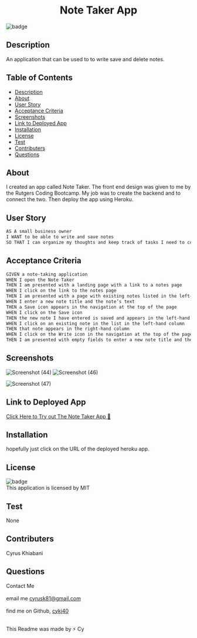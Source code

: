 
  <h1 align="center">Note Taker App</h1>

  ![badge](https://img.shields.io/badge/license-MIT--brightgreen)<br />

  ## Description 
  An application that can be used to to write save and delete notes. 

  ## Table of Contents
  
  * [Description](#description)
  * [About](#about)
  * [User Story](#user-story)
  * [Acceptance Criteria](#acceptance-criteria)
  * [Screenshots](#screenshots)
  * [Link to Deployed App](#link-to-deployed-app)
  * [Installation](#installation)
  * [License](#license)
  * [Test](#test)
  * [Contributers](#contributers)
  * [Questions](#questions)
 

  ## About
  I created an app called Note Taker. The front end design was given to me by the Rutgers Coding Bootcamp. My job was to create the backend and to connect the two. Then deploy the app using Heroku.

  ## User Story
  ```md
  AS A small business owner
  I WANT to be able to write and save notes
  SO THAT I can organize my thoughts and keep track of tasks I need to complete
  ```
  ## Acceptance Criteria
  ```md
  GIVEN a note-taking application
  WHEN I open the Note Taker
  THEN I am presented with a landing page with a link to a notes page
  WHEN I click on the link to the notes page
  THEN I am presented with a page with existing notes listed in the left-hand column, plus empty fields to enter a new note title and the note’s text in the right-hand   column
  WHEN I enter a new note title and the note’s text
  THEN a Save icon appears in the navigation at the top of the page
  WHEN I click on the Save icon
  THEN the new note I have entered is saved and appears in the left-hand column with the other existing notes
  WHEN I click on an existing note in the list in the left-hand column
  THEN that note appears in the right-hand column
  WHEN I click on the Write icon in the navigation at the top of the page
  THEN I am presented with empty fields to enter a new note title and the note’s text in the right-hand column
  ```
  ## Screenshots
  ![Screenshot (44)](https://user-images.githubusercontent.com/102045473/188288018-115b7eed-81f0-4463-9274-9f6cad7edca5.png)
  ![Screenshot (46)](https://user-images.githubusercontent.com/102045473/188288030-a11ca4db-b540-4ff9-a032-c3e8ff0a8761.png)


![Screenshot (47)](https://user-images.githubusercontent.com/102045473/188288037-5450689e-326d-4f76-a7a3-bd7b83436dbe.png)

## Link to Deployed App

<a href="https://notetakerapp122.herokuapp.com/">Click Here to Try out The Note Taker App 🚀  </a>


 
  ## Installation
  hopefully just click on the URL of the deployed heroku app.

  ## License
![badge](https://img.shields.io/badge/license-MIT--brightgreen)
<br />
This application is licensed by MIT

## Test 
None 

## Contributers
Cyrus Khiabani

## Questions
Contact Me<br />
<br />
 email me cyrusk81@gmail.com<br />
 <br />
 find me on Github,  [cykj40](https://github.com/cykj40)<br />
<br /> 

This Readme was made by ⚡ Cy 


